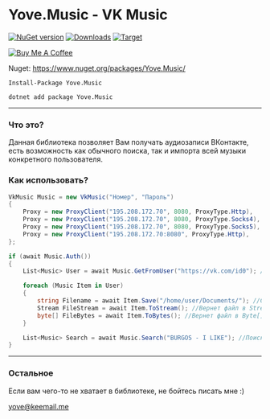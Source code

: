 # Yove.Music - VK Music

[![NuGet version](https://badge.fury.io/nu/Yove.Music.svg)](https://badge.fury.io/nu/Yove.Music)
[![Downloads](https://img.shields.io/nuget/dt/Yove.Music.svg)](https://www.nuget.org/packages/Yove.Music)
[![Target](https://img.shields.io/badge/.NET%20Standard-2.0-green.svg)](https://docs.microsoft.com/ru-ru/dotnet/standard/net-standard)

<a href="https://www.buymeacoffee.com/SjF4B0sIy" target="_blank"><img src="https://www.buymeacoffee.com/assets/img/custom_images/orange_img.png" alt="Buy Me A Coffee" style="height: auto !important;width: auto !important;" ></a>

Nuget: https://www.nuget.org/packages/Yove.Music/

```
Install-Package Yove.Music
```

```
dotnet add package Yove.Music
```
___

### Что это?

Данная библиотека позволяет Вам получать аудиозаписи ВКонтакте, есть возможность как обычного поиска, так и импорта всей музыки конкретного пользователя.

### Как использовать?

```csharp
VkMusic Music = new VkMusic("Номер", "Пароль")
{
    Proxy = new ProxyClient("195.208.172.70", 8080, ProxyType.Http),
    Proxy = new ProxyClient("195.208.172.70", 8080, ProxyType.Socks4),
    Proxy = new ProxyClient("195.208.172.70", 8080, ProxyType.Socks5),
    Proxy = new ProxyClient("195.208.172.70:8080", ProxyType.Http),
};

if (await Music.Auth())
{
    List<Music> User = await Music.GetFromUser("https://vk.com/id0"); //Вернет всю музыку пользователя.

    foreach (Music Item in User)
    {
        string Filename = await Item.Save("/home/user/Documents/"); //Скачает и сохранит музыку в папку.
        Stream FileStream = await Item.ToStream(); //Вернет файл в Stream
        byte[] FileBytes = await Item.ToBytes(); //Вернет файл в Byte[]
    }

    List<Music> Search = await Music.Search("BURGOS - I LIKE"); //Поиск музыки по названию.
}
```

___

### Остальное

Если вам чего-то не хватает в библиотеке, не бойтесь писать мне :)

<yove@keemail.me>
